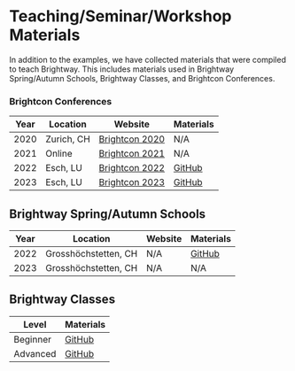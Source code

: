 # Teaching/Seminar/Workshop Materials

In addition to the examples, we have collected materials that were compiled to teach Brightway. This includes materials used in Brightway Spring/Autumn Schools, Brightway Classes, and Brightcon Conferences.

### Brightcon Conferences

| Year | Location | Website | Materials |
|------|----------|---------|-----------|
| 2020 | Zurich, CH | [Brightcon 2020](https://2020.brightcon.link/) | N/A |
| 2021 | Online | [Brightcon 2021](https://2021.brightcon.link/) | N/A |
| 2022 | Esch, LU | [Brightcon 2022](https://2022.brightcon.link/) | [GitHub](https://github.com/Depart-de-Sentier/brightcon-2022-talks) |
| 2023 | Esch, LU | [Brightcon 2023](https://2023.brightcon.link/) | [GitHub](https://github.com/Depart-de-Sentier/brightcon-2023-talks) |

## Brightway Spring/Autumn Schools

| Year | Location | Website | Materials |
|------|----------|---------|-----------|
| 2022 | Grosshöchstetten, CH | N/A | [GitHub](https://github.com/Depart-de-Sentier/Autumn-School-2022) |
| 2023 | Grosshöchstetten, CH | N/A | N/A |

## Brightway Classes 

| Level |  Materials |
|-------|------------|
| Beginner | [GitHub](https://github.com/Depart-de-Sentier/teaching-material/tree/main/beginners) |
| Advanced | [GitHub](https://github.com/Depart-de-Sentier/teaching-material/tree/main/advanced) |
